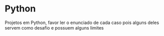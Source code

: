 # Python
Projetos em Python, favor ler o enunciado de cada caso pois alguns deles servem como desafio e possuem alguns limites
